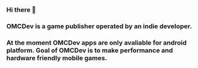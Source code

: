 ### Hi there 👋
### OMCDev is a game publisher operated by an indie developer.
### At the moment OMCDev apps are only avaliable for android platform. Goal of OMCDev is to make performance and hardware friendly mobile games.
<!--
**OMCDev-OFCL/OMCDev-OFCL** is a ✨ _special_ ✨ repository because its `README.md` (this file) appears on your GitHub profile.

Here are some ideas to get you started:

- 🔭 I’m currently working on ...
- 🌱 I’m currently learning ...
- 👯 I’m looking to collaborate on ...
- 🤔 I’m looking for help with ...
- 💬 Ask me about ...
- 📫 How to reach me: ...
- 😄 Pronouns: ...
- ⚡ Fun fact: ...
-->
